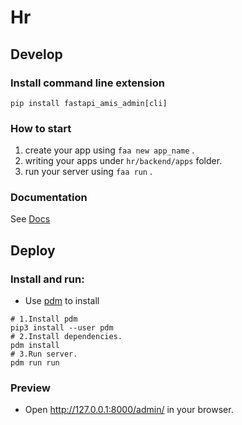 # Hr

## Develop

### Install command line extension

`pip install fastapi_amis_admin[cli]`

### How to start

1. create your app using `faa new app_name` .
2. writing your apps under `hr/backend/apps` folder.
3. run your server using `faa run` .

### Documentation

See [Docs](https://docs.amis.work/)

## Deploy

### Install and run:


- Use [pdm](https://pdm.fming.dev/latest/) to install

```shell
# 1.Install pdm
pip3 install --user pdm
# 2.Install dependencies.
pdm install
# 3.Run server.
pdm run run
```

### Preview

- Open http://127.0.0.1:8000/admin/ in your browser.